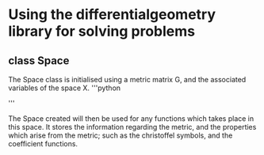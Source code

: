 # Using the differentialgeometry library for solving problems

## class Space

The Space class is initialised using a metric matrix G, and the associated variables of the space X.
'''python

'''

The Space created will then be used for any functions which takes place in this space. It stores the information regarding the metric, and the properties which arise from the metric; such as the christoffel symbols, and the coefficient functions. 


